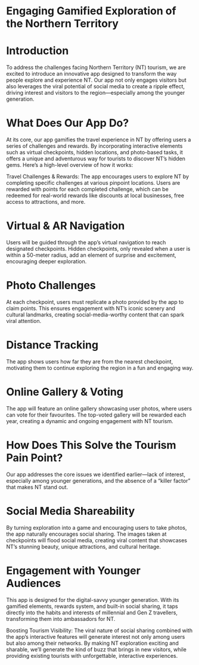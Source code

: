 # Engaging Gamified Exploration of the Northern Territory

# Introduction

To address the challenges facing Northern Territory (NT) tourism, we are excited to introduce an innovative app designed to transform the way people explore and experience NT. Our app not only engages visitors but also leverages the viral potential of social media to create a ripple effect, driving interest and visitors to the region—especially among the younger generation.

# What Does Our App Do? 

At its core, our app gamifies the travel experience in NT by offering users a series of challenges and rewards. By incorporating interactive elements such as virtual checkpoints, hidden locations, and photo-based tasks, it offers a unique and adventurous way for tourists to discover NT’s hidden gems. Here’s a high-level overview of how it works:

Travel Challenges & Rewards: The app encourages users to explore NT by completing specific challenges at various pinpoint locations. Users are rewarded with points for each completed challenge, which can be redeemed for real-world rewards like discounts at local businesses, free access to attractions, and more.

# Virtual & AR Navigation

Users will be guided through the app’s virtual navigation to reach designated checkpoints. Hidden checkpoints, only revealed when a user is within a 50-meter radius, add an element of surprise and excitement, encouraging deeper exploration.

# Photo Challenges

At each checkpoint, users must replicate a photo provided by the app to claim points. This ensures engagement with NT’s iconic scenery and cultural landmarks, creating social-media-worthy content that can spark viral attention.

# Distance Tracking

The app shows users how far they are from the nearest checkpoint, motivating them to continue exploring the region in a fun and engaging way.

# Online Gallery & Voting

The app will feature an online gallery showcasing user photos, where users can vote for their favourites. The top-voted gallery will be rewarded each year, creating a dynamic and ongoing engagement with NT tourism.

# How Does This Solve the Tourism Pain Point? 

Our app addresses the core issues we identified earlier—lack of interest, especially among younger generations, and the absence of a “killer factor” that makes NT stand out.

# Social Media Shareability

By turning exploration into a game and encouraging users to take photos, the app naturally encourages social sharing. The images taken at checkpoints will flood social media, creating viral content that showcases NT’s stunning beauty, unique attractions, and cultural heritage.

# Engagement with Younger Audiences

This app is designed for the digital-savvy younger generation. With its gamified elements, rewards system, and built-in social sharing, it taps directly into the habits and interests of millennial and Gen Z travellers, transforming them into ambassadors for NT.

Boosting Tourism Visibility: The viral nature of social sharing combined with the app’s interactive features will generate interest not only among users but also among their networks. By making NT exploration exciting and sharable, we’ll generate the kind of buzz that brings in new visitors, while providing existing tourists with unforgettable, interactive experiences.
